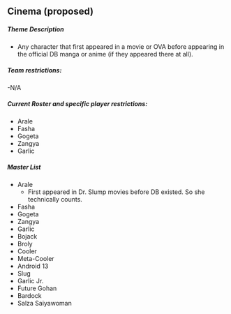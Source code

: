 ## Cinema (proposed)

##### Theme Description
- Any character that first appeared in a movie or OVA before appearing in the official DB manga or anime (if they appeared there at all).
##### Team restrictions:
-N/A
##### Current Roster and specific player restrictions:

- Arale
- Fasha
- Gogeta
- Zangya
- Garlic
  
##### Master List
- Arale
  - First appeared in Dr. Slump movies before DB existed. So she technically counts.
- Fasha
- Gogeta
- Zangya
- Garlic
- Bojack
- Broly
- Cooler
- Meta-Cooler
- Android 13
- Slug
- Garlic Jr.
- Future Gohan
- Bardock
- Salza
 Saiyawoman
